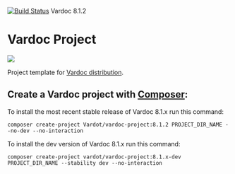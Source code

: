 [![Build Status](https://travis-ci.org/Vardot/vardoc.svg?branch=8.x-1.2)](https://travis-ci.org/Vardot/vardoc/builds/450449949) Vardoc 8.1.2
# Vardoc Project

[![](https://www.drupal.org/files/styles/grid-3/public/project-images/Vardoc%20-%20No%20Padding.png)](https://www.drupal.org/project/vardoc)

Project template for [Vardoc distribution](http://www.drupal.org/project/vardoc).

## Create a Vardoc project with [Composer](https://getcomposer.org/download/):

To install the most recent stable release of Vardoc 8.1.x run this command:
```
composer create-project Vardot/vardoc-project:8.1.2 PROJECT_DIR_NAME --no-dev --no-interaction
```

To install the dev version of Vardoc 8.1.x run this command:
```
composer create-project vardot/vardoc-project:8.1.x-dev PROJECT_DIR_NAME --stability dev --no-interaction
```

